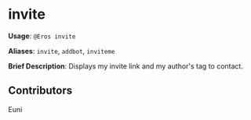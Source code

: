 # invite

**Usage**: `@Eros invite`

**Aliases**: `invite`, `addbot`, `inviteme`

**Brief Description**: Displays my invite link and my author's tag to contact.

## Contributors

Euni

